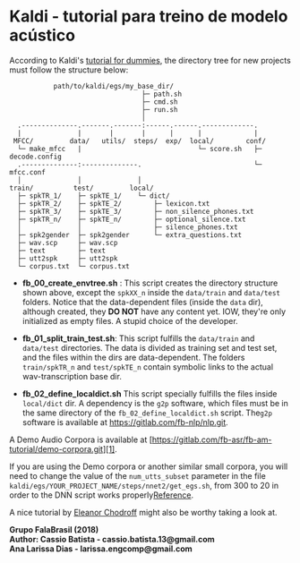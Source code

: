 # Kaldi - tutorial para treino de modelo acústico

According to Kaldi's [tutorial for dummies](http://kaldi-asr.org/doc/kaldi_for_dummies.html),
the directory tree for new projects must follow the structure below:

```
           path/to/kaldi/egs/my_base_dir/
                                 ├─ path.sh
                                 ├─ cmd.sh
                                 ├─ run.sh
                                 │ 
  .--------------.-------.-------:------.------.-------------.
  |              |       |       |      |      |             |
 MFCC/         data/   utils/  steps/  exp/  local/        conf/
  └─ make_mfcc   |                             └─ score.sh   ├─ decode.config
  .--------------:--------------.                            └─ mfcc.conf
  │              │              │
train/          test/         local/
  ├─ spkTR_1/    ├─ spkTE_1/    └─ dict/
  ├─ spkTR_2/    ├─ spkTE_2/        ├─ lexicon.txt
  ├─ spkTR_3/    ├─ spkTE_3/        ├─ non_silence_phones.txt
  ├─ spkTR_n/    ├─ spkTE_n/        ├─ optional_silence.txt
  │              │                  ├─ silence_phones.txt
  ├─ spk2gender  ├─ spk2gender      └─ extra_questions.txt
  ├─ wav.scp     ├─ wav.scp            
  ├─ text        ├─ text               
  ├─ utt2spk     ├─ utt2spk            
  └─ corpus.txt  └─ corpus.txt         
```

* __fb\_00\_create\_envtree.sh__ :
This script creates the directory structure shown above, except the `spkXX_n`
inside the `data/train` and `data/test` folders. Notice that the data-dependent
files (inside the `data` dir), although created, they __DO NOT__ have any
content yet. IOW, they're only initialized as empty files. A stupid choice of
the developer.

* __fb\_01\_split\_train\_test.sh__:
This script fulfills the `data/train` and `data/test` directories. The data is
divided as training set and test set, and the files within the dirs are
data-dependent. The folders `train/spkTR_n` and `test/spkTE_n` contain
symbolic links to the actual wav-transcription base dir.

* __fb\_02\_define\_localdict.sh__
This script specially fulfills the files inside `local/dict` dir. A dependency
is the `g2p` software, which files must be in the same directory of the `fb_02_define_localdict.sh` script. 
The`g2p` software is available at https://gitlab.com/fb-nlp/nlp.git.

A Demo Audio Corpora is available at [https://gitlab.com/fb-asr/fb-am-tutorial/demo-corpora.git][1].   

If you are using the Demo corpora or another similar small corpora, you will need to change the value of the `num_utts_subset` parameter in the file `kaldi/egs/YOUR_PROJECT_NAME/steps/nnet2/get_egs.sh`, from 300 to 20 in order to the DNN script works properly[Reference][2].   



A nice tutorial by [Eleanor Chodroff](https://www.eleanorchodroff.com/tutorial/kaldi/kaldi-training.html) 
might also be worthy taking a look at.


[1]:https://gitlab.com/fb-asr/fb-am-tutorial/demo-corpora.git
[2]:https://groups.google.com/forum/#!msg/kaldi-help/e2EHVCQGE_Y/0uwBkGm9BQAJ
[3]:https://www.eleanorchodroff.com/tutorial/kaldi/

__Grupo FalaBrasil (2018)__   
__Author: Cassio Batista - cassio.batista.13@gmail.com__   
       __Ana Larissa Dias - larissa.engcomp@gmail.com__
